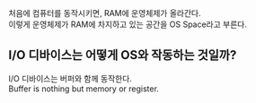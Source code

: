 처음에 컴퓨터를 동작시키면, RAM에 운영체제가 올라간다.  
이렇게 운영체제가 RAM에 차지하고 있는 공간을 OS Space라고 부른다.

## I/O 디바이스는 어떻게 OS와 작동하는 것일까?

I/O 디바이스는 버퍼와 함께 동작한다.  
Buffer is nothing but memory or register.
